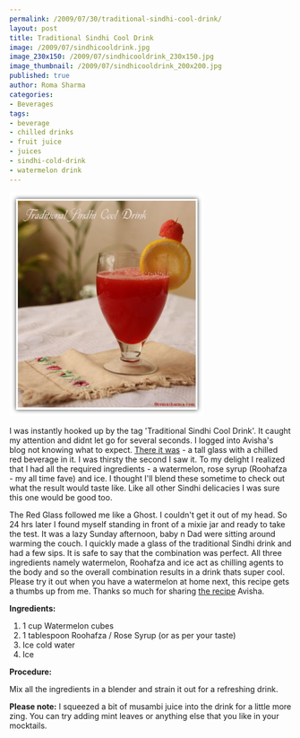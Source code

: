 ```yaml
--- 
permalink: /2009/07/30/traditional-sindhi-cool-drink/
layout: post
title: Traditional Sindhi Cool Drink
image: /2009/07/sindhicooldrink.jpg
image_230x150: /2009/07/sindhicooldrink_230x150.jpg
image_thumbnail: /2009/07/sindhicooldrink_200x200.jpg
published: true
author: Roma Sharma
categories: 
- Beverages
tags:
- beverage
- chilled drinks
- fruit juice
- juices
- sindhi-cold-drink
- watermelon drink
---
```

<img class="alignnone size-full wp-image-1753" title="sindhicooldrink" src="/2009/07/sindhicooldrink.jpg" alt="sindhicooldrink" width="348" height="400" />

I was instantly hooked up by the tag 'Traditional Sindhi Cool Drink'. It caught my attention and didnt let go for several seconds. I logged into Avisha's blog not knowing what to expect. <a href="http://www.simplysindhirecipes.com/2009/05/a-refreshing-sindhi-cold-drink/">There it was</a> - a tall glass with a chilled red beverage in it. I was thirsty the second I saw it. To my delight I realized that I had all the required ingredients - a watermelon, rose syrup (Roohafza - my all time fave) and ice. I thought I'll blend these sometime to check out what the result would taste like. Like all other Sindhi delicacies I was sure this one would be good too.

<!--more-->The Red Glass followed me like a Ghost. I couldn't get it out of my head. So 24 hrs later I found myself standing in front of a mixie jar and ready to take the test. It was a lazy Sunday afternoon, baby n Dad were sitting around warming the couch. I quickly made a glass of the traditional Sindhi drink and had a few sips. It is safe to say that the combination was perfect. All three ingredients namely watermelon, Roohafza and ice act as chilling agents to the body and so the overall combination results in a drink thats super cool. Please try it out when you have a watermelon at home next, this recipe gets a thumbs up from me. Thanks so much for sharing <a href="http://www.simplysindhirecipes.com/2009/05/a-refreshing-sindhi-cold-drink/">the recipe</a> Avisha.

<strong>Ingredients:</strong>
<ol>
	<li> 1 cup Watermelon cubes</li>
	<li>1 tablespoon Roohafza / Rose Syrup (or as per your taste)</li>
	<li> Ice cold water</li>
	<li> Ice</li>
</ol>
<strong>Procedure:</strong>

Mix all the ingredients in a blender and strain it out for a refreshing drink.

<strong>Please note:</strong>
I squeezed a bit of musambi juice into the drink for a little more zing. You can try adding mint leaves or anything else that you like in your mocktails.
